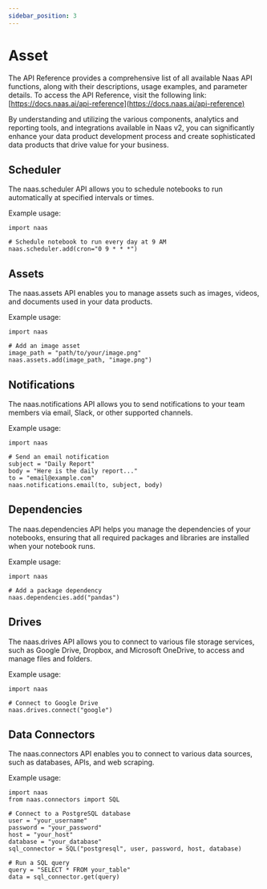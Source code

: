 ```yaml
---
sidebar_position: 3
---
```


# Asset

The API Reference provides a comprehensive list of all available Naas API functions, along with their descriptions, usage examples, and parameter details. To access the API Reference, visit the following link: [https://docs.naas.ai/api-reference](https://docs.naas.ai/api-reference)

By understanding and utilizing the various components, analytics and reporting tools, and integrations available in Naas v2, you can significantly enhance your data product development process and create sophisticated data products that drive value for your business.

## Scheduler
The naas.scheduler API allows you to schedule notebooks to run automatically at specified intervals or times.

Example usage:
```
import naas

# Schedule notebook to run every day at 9 AM
naas.scheduler.add(cron="0 9 * * *")
```

## Assets
The naas.assets API enables you to manage assets such as images, videos, and documents used in your data products.

Example usage:

```
import naas

# Add an image asset
image_path = "path/to/your/image.png"
naas.assets.add(image_path, "image.png")
```

## Notifications
The naas.notifications API allows you to send notifications to your team members via email, Slack, or other supported channels.

Example usage:

```
import naas

# Send an email notification
subject = "Daily Report"
body = "Here is the daily report..."
to = "email@example.com"
naas.notifications.email(to, subject, body)
```

## Dependencies
The naas.dependencies API helps you manage the dependencies of your notebooks, ensuring that all required packages and libraries are installed when your notebook runs.

Example usage:

```
import naas

# Add a package dependency
naas.dependencies.add("pandas")
```

## Drives
The naas.drives API allows you to connect to various file storage services, such as Google Drive, Dropbox, and Microsoft OneDrive, to access and manage files and folders.

Example usage:

```
import naas

# Connect to Google Drive
naas.drives.connect("google")
```

## Data Connectors
The naas.connectors API enables you to connect to various data sources, such as databases, APIs, and web scraping.

Example usage:

```
import naas
from naas.connectors import SQL

# Connect to a PostgreSQL database
user = "your_username"
password = "your_password"
host = "your_host"
database = "your_database"
sql_connector = SQL("postgresql", user, password, host, database)

# Run a SQL query
query = "SELECT * FROM your_table"
data = sql_connector.get(query)
```


